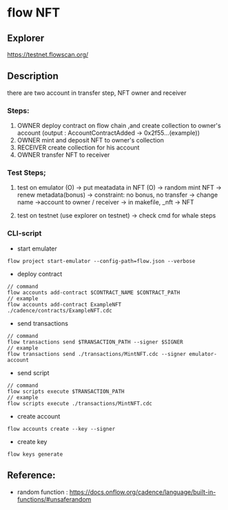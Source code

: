 # flow NFT
## Explorer
https://testnet.flowscan.org/
 
## Description

there are two account in transfer step, NFT owner and receiver

### Steps:
1. OWNER deploy contract on flow chain ,and create collection to owner's account
(output : AccountContractAdded -> 0x2f55...(example))
2. OWNER mint and deposit NFT to owner's collection
3. RECEIVER create collection for his account
4. OWNER transfer NFT to receiver

### Test Steps;
1. test on emulator (O)
-> put meatadata in NFT (O)
-> random mint NFT
-> renew metadata(bonus)
-> constraint: no bonus, no transfer
-> change name ->account to owner / receiver
-> in makefile, _nft -> NFT

2. test on testnet (use explorer on testnet)
-> check cmd for whale steps

### CLI-script
* start emulater
```
flow project start-emulator --config-path=flow.json --verbose
```

* deploy contract
```
// command
flow accounts add-contract $CONTRACT_NAME $CONTRACT_PATH
// example
flow accounts add-contract ExampleNFT ./cadence/contracts/ExampleNFT.cdc 
```

* send transactions
```
// command
flow transactions send $TRANSACTION_PATH --signer $SIGNER
// example
flow transactions send ./transactions/MintNFT.cdc --signer emulator-account
```
* send script
```
// command
flow scripts execute $TRANSACTION_PATH
// example
flow scripts execute ./transactions/MintNFT.cdc
```
* create account
```
flow accounts create --key --signer
```
* create key
```
flow keys generate
```
## Reference:
* random function : https://docs.onflow.org/cadence/language/built-in-functions/#unsaferandom

